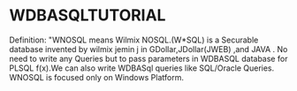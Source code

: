 # WDBASQLTUTORIAL
Definition: "WNOSQL means Wilmix NOSQL.(W*SQL) is a Securable database invented by wilmix jemin j in GDollar,JDollar(JWEB) ,and JAVA . No need to write any Queries but to pass parameters in WDBASQL database for PLSQL f(x).We can also write WDBASql queries like SQL/Oracle Queries. WNOSQL is focused only on Windows Platform.
